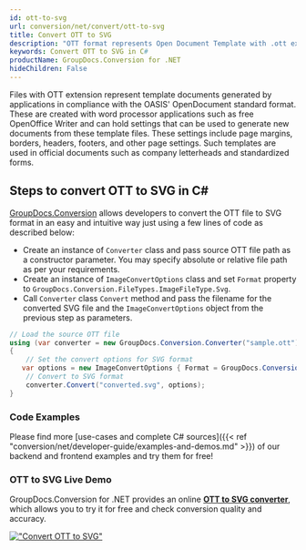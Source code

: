 ```yaml
---
id: ott-to-svg
url: conversion/net/convert/ott-to-svg
title: Convert OTT to SVG
description: "OTT format represents Open Document Template with .ott extension. Learn how to convert OTT to SVG file programmatically in C# language using GroupDocs.Conversion for .NET library."
keywords: Convert OTT to SVG in C#
productName: GroupDocs.Conversion for .NET
hideChildren: False
---
```


Files with OTT extension represent template documents generated by applications in compliance with the OASIS' OpenDocument standard format. These are created with word processor applications such as free OpenOffice Writer and can hold settings that can be used to generate new documents from these template files. These settings include page margins, borders, headers, footers, and other page settings. Such templates are used in official documents such as company letterheads and standardized forms.

## Steps to convert OTT to SVG in C#

[GroupDocs.Conversion](https://products.groupdocs.com/conversion/net) allows developers to convert the OTT file to SVG format in an easy and intuitive way just using a few lines of code as described below:

* Create an instance of `Converter` class and pass source OTT file path as a constructor parameter. You may specify absolute or relative file path as per your requirements. 
* Create an instance of `ImageConvertOptions` class and set `Format` property to `GroupDocs.Conversion.FileTypes.ImageFileType.Svg`.
* Call `Converter` class `Convert` method and pass the filename for the converted SVG file and the `ImageConvertOptions` object from the previous step as parameters.

```csharp
// Load the source OTT file
using (var converter = new GroupDocs.Conversion.Converter("sample.ott"))
{
    // Set the convert options for SVG format
   var options = new ImageConvertOptions { Format = GroupDocs.Conversion.FileTypes.ImageFileType.Svg };
    // Convert to SVG format
    converter.Convert("converted.svg", options);
}
```

### Code Examples

Please find more [use-cases and complete C# sources]({{< ref "conversion/net/developer-guide/examples-and-demos.md" >}}) of our backend and frontend examples and try them for free!

### OTT to SVG Live Demo

GroupDocs.Conversion for .NET provides an online [**OTT to SVG converter**](https://products.groupdocs.app/conversion/ott-to-svg), which allows you to try it for free and check conversion quality and accuracy.

[!["Convert OTT to SVG"](conversion/net/images/convert-to-svg/convert-ott-to-svg.png)](https://products.groupdocs.app/conversion/ott-to-svg)